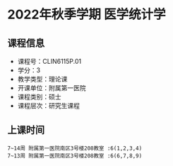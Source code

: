 # 2022年秋季学期 医学统计学 






## 课程信息

- 课程号：CLIN6115P.01
- 学分：3
- 教学类型：理论课
- 开课单位：附属第一医院
- 课程类别：硕士
- 课程层次：研究生课程

## 上课时间

```
7~14周 附属第一医院南区3号楼208教室 :6(1,2,3,4)
7~13周 附属第一医院南区3号楼208教室 :6(6,7,8,9)
```

